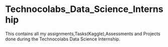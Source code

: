 # Technocolabs_Data_Science_Internship
This contains all my assignments,Tasks(Kaggle),Assessments and Projects done during the Technocolabs Data Science Internship.
